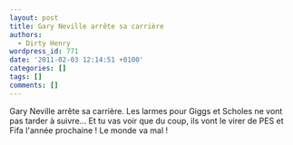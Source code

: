 ```yaml
---
layout: post
title: Gary Neville arrête sa carrière
authors:
  - Dirty Henry
wordpress_id: 771
date: '2011-02-03 12:14:51 +0100'
categories: []
tags: []
comments: []
---
```

Gary Neville arrête sa carrière. Les larmes pour Giggs et Scholes ne vont pas tarder à suivre... Et tu vas voir que du coup, ils vont le virer de PES et Fifa l'année prochaine ! Le monde va mal !
